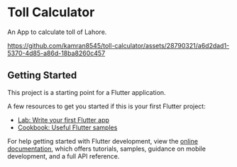 # Toll Calculator
An App to calculate toll of Lahore.



https://github.com/kamran8545/toll-calculator/assets/28790321/a6d2dad1-5370-4d85-a86d-18ba8260c457







## Getting Started

This project is a starting point for a Flutter application.

A few resources to get you started if this is your first Flutter project:

- [Lab: Write your first Flutter app](https://docs.flutter.dev/get-started/codelab)
- [Cookbook: Useful Flutter samples](https://docs.flutter.dev/cookbook)

For help getting started with Flutter development, view the
[online documentation](https://docs.flutter.dev/), which offers tutorials,
samples, guidance on mobile development, and a full API reference.
